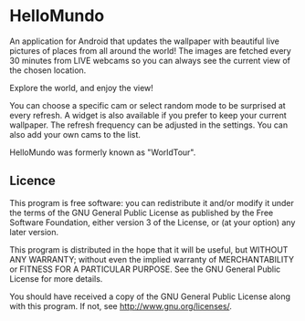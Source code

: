 HelloMundo
==========

An application for Android that updates the wallpaper with beautiful live pictures
of places from all around the world!
The images are fetched every 30 minutes from LIVE webcams so you can always see the
current view of the chosen location.

Explore the world, and enjoy the view!

You can choose a specific cam or select random mode to be surprised at every refresh.
A widget is also available if you prefer to keep your current wallpaper.
The refresh frequency can be adjusted in the settings.
You can also add your own cams to the list.

HelloMundo was formerly known as "WorldTour".


Licence
-------

This program is free software: you can redistribute it and/or modify
it under the terms of the GNU General Public License as published by
the Free Software Foundation, either version 3 of the License, or
(at your option) any later version.

This program is distributed in the hope that it will be useful,
but WITHOUT ANY WARRANTY; without even the implied warranty of
MERCHANTABILITY or FITNESS FOR A PARTICULAR PURPOSE.  See the
GNU General Public License for more details.

You should have received a copy of the GNU General Public License
along with this program.  If not, see <http://www.gnu.org/licenses/>.
